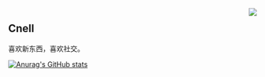 <img align="right" src="https://count.getloli.com/get/@:Minori-ty?theme=rule34">

## Cnell

喜欢新东西，喜欢社交。

[![Anurag's GitHub stats](https://github-readme-stats.vercel.app/api?username=dlongx&show_icons=true&theme=tokyonight)](https://b23.tv/iEJTnPp)